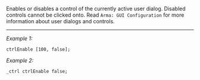 Enables or disables a control of the currently active user dialog.
Disabled controls cannot be clicked onto.
Read `Arma: GUI Configuration` for more information about user dialogs and controls.


---
*Example 1:*
```sqf
ctrlEnable [100, false];
```

*Example 2:*
```sqf
_ctrl ctrlEnable false;
```